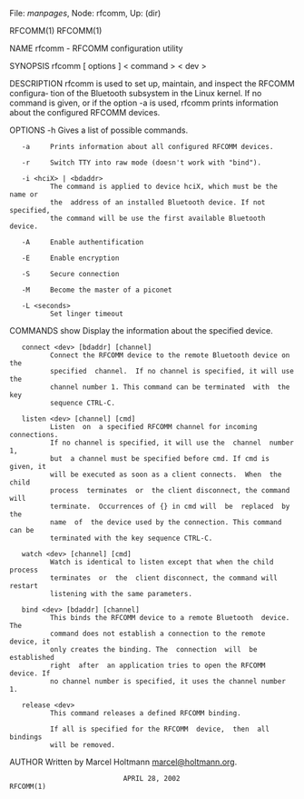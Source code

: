 File: *manpages*,  Node: rfcomm,  Up: (dir)

RFCOMM(1)                                                            RFCOMM(1)



NAME
       rfcomm - RFCOMM configuration utility

SYNOPSIS
       rfcomm [ options ] < command > < dev >

DESCRIPTION
       rfcomm  is  used to set up, maintain, and inspect the RFCOMM configura‐
       tion of the Bluetooth subsystem in the Linux kernel. If no  command  is
       given, or if the option -a is used, rfcomm prints information about the
       configured RFCOMM devices.

OPTIONS
       -h     Gives a list of possible commands.

       -a     Prints information about all configured RFCOMM devices.

       -r     Switch TTY into raw mode (doesn't work with "bind").

       -i <hciX> | <bdaddr>
              The command is applied to device hciX, which must be the name or
              the  address of an installed Bluetooth device. If not specified,
              the command will be use the first available Bluetooth device.

       -A     Enable authentification

       -E     Enable encryption

       -S     Secure connection

       -M     Become the master of a piconet

       -L <seconds>
              Set linger timeout

COMMANDS
       show <dev>
              Display the information about the specified device.

       connect <dev> [bdaddr] [channel]
              Connect the RFCOMM device to the remote Bluetooth device on  the
              specified  channel.  If no channel is specified, it will use the
              channel number 1. This command can be terminated  with  the  key
              sequence CTRL-C.

       listen <dev> [channel] [cmd]
              Listen  on  a specified RFCOMM channel for incoming connections.
              If no channel is specified, it will use the  channel  number  1,
              but  a channel must be specified before cmd. If cmd is given, it
              will be executed as soon as a client connects.  When  the  child
              process  terminates  or  the client disconnect, the command will
              terminate.  Occurrences of {} in cmd will  be  replaced  by  the
              name  of  the device used by the connection. This command can be
              terminated with the key sequence CTRL-C.

       watch <dev> [channel] [cmd]
              Watch is identical to listen except that when the child  process
              terminates  or  the  client disconnect, the command will restart
              listening with the same parameters.

       bind <dev> [bdaddr] [channel]
              This binds the RFCOMM device to a remote Bluetooth  device.  The
              command does not establish a connection to the remote device, it
              only creates the binding. The  connection  will  be  established
              right  after  an application tries to open the RFCOMM device. If
              no channel number is specified, it uses the channel number 1.

       release <dev>
              This command releases a defined RFCOMM binding.

              If all is specified for the RFCOMM  device,  then  all  bindings
              will be removed.

AUTHOR
       Written by Marcel Holtmann <marcel@holtmann.org>.



                                APRIL 28, 2002                       RFCOMM(1)
